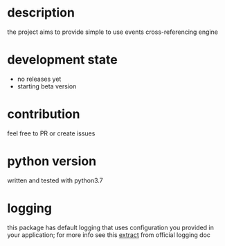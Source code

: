 # description
the project aims to provide simple to use events cross-referencing engine

# development state
* no releases yet
* starting beta version

# contribution
feel free to PR or create issues

# python version
written and tested with python3.7

# logging
this package has default logging that uses configuration you provided in your application;
for more info see this 
[extract](https://docs.python.org/3/howto/logging.html#logging-from-multiple-modules) 
from official logging doc